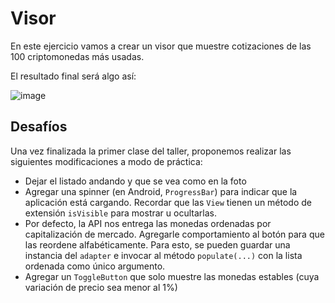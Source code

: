 # Visor

En este ejercicio vamos a crear un visor que muestre cotizaciones de las 100 criptomonedas más usadas.

El resultado final será algo así:

![image](https://user-images.githubusercontent.com/1631752/111599437-06eaa680-87af-11eb-820d-d312e2b07103.png)

## Desafíos

Una vez finalizada la primer clase del taller, proponemos realizar las siguientes modificaciones a modo de práctica:

- Dejar el listado andando y que se vea como en la foto
- Agregar una spinner (en Android, `ProgressBar`) para indicar que la aplicación está cargando. Recordar que las `View` tienen un método de extensión `isVisible` para mostrar u ocultarlas.
- Por defecto, la API nos entrega las monedas ordenadas por capitalización de mercado. Agregarle comportamiento al botón para que las reordene alfabéticamente. Para esto, se pueden guardar una instancia del `adapter` e invocar al método `populate(...)` con la lista ordenada como único argumento.
- Agregar un `ToggleButton` que solo muestre las monedas estables (cuya variación de precio sea menor al 1%)
